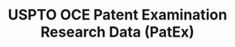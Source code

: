 ---
bigquery: https://console.cloud.google.com/bigquery?p=patents-public-data&d=uspto_oce_pair&page=dataset
citation: 'Graham, S. Marco, A., and Miller, A. (2015). “The USPTO Patent Examination
  Research Dataset: A Window on the Process of Patent Examination.”'
contributors: Graham, S. Marco, A., Miller, A.
cost: None
description: The latest version of PatEx (referred to below as the 2020 release) contains
  detailed information on nearly 11.9 million publicly-viewable provisional and non-provisional
  patent applications to the USPTO and over 4.6 million Patent Cooperation Treaty
  (PCT) applications. It is based on data that OCE downloaded from the Patent Examination
  Data System (PEDS) in April, 2021. The PEDS data are sourced from Public PAIR. The
  first time that OCE used PEDS as the basis of PatEx was for the 2019 release. We
  took the PEDS data and organized it into the familiar PatEx data files, which are
  based on the organization of the Public PAIR portal. The data files include information
  on each application’s characteristics, prosecution history, continuation history,
  claims of foreign priority, patent term adjustment history, publication history,
  and correspondence address information.
documentation: 'For the 2019 and later releases, new technical documentation is available
  https://www.uspto.gov/sites/default/files/documents/PatEx-2019-Technical-Doc.pdf


  A document describing the 2014-2017 data sets is available and can be cited as:
  Graham, Stuart J.H. and Marco, Alan C. and Miller, Richard, The USPTO Patent Examination
  Research Dataset: A Window on the Process of Patent Examination (November 30, 2015).
  Available at SSRN: https://ssrn.com/abstract=2702637.'
last_edit: Mon, 04 Apr 2022 19:06:22 GMT
location: https://www.uspto.gov/ip-policy/economic-research/research-datasets/patent-examination-research-dataset-public-pair
maintained_by: EconomicsData@uspto.gov
related_publications: https://ssrn.com/abstract=29956744, https://ssrn.com/abstract=2702637
schema_fields: '[''inventor_rank'', ''examiner_name_middle'', ''foreign_parent_id'',
  ''earliest_pgpub_date'', ''correspondence_country_name'', ''examiner_name_first'',
  ''correspondence_street_line_1'', ''correspondence_postal_code'', ''examiner_id'',
  ''wipo_pub_number'', ''correspondence_region_name'', ''application_number_pair'',
  ''uspc_subclass'', ''earliest_pgpub_number'', ''application_number'', ''continuation_type'',
  ''recorded_date'', ''examiner_art_unit'', ''inventor_name_first'', ''patent_number'',
  ''sequence_number'', ''small_entity_indicator'', ''aia_first_to_file'', ''inventor_region_code'',
  ''parent_country'', ''inventor_country_name'', ''customer_number'', ''child_filing_date'',
  ''correspondence_name_line_2'', ''correspondence_country_code'', ''file_location_date'',
  ''abandon_date'', ''inventor_name_last'', ''inventor_name_middle'', ''appl_status_date'',
  ''child_application_number'', ''event_code'', ''wipo_pub_date'', ''invention_title'',
  ''correspondence_name_line_1'', ''event_description'', ''parent_country_code'',
  ''status_code'', ''correspondence_region_code'', ''uspc_class'', ''invention_subject_matter'',
  ''inventor_address_type'', ''status_description'', ''examiner_name_last'', ''confirm_number'',
  ''application_type'', ''disposal_type'', ''parent_filing_date'', ''atty_docket_number'',
  ''appl_status_code'', ''correspondence_city'', ''parent_application_number'', ''filing_date'',
  ''file_location'', ''patent_issue_date'', ''correspondence_street_line_2'', ''inventor_country_code'',
  ''foreign_parent_date'']'
shortname: patex
tags:
- patents
- legal
- history
terms_of_use: 'USPTO’s online databases are not designed or intended to be a source
  for bulk downloads of USPTO data when accessed through the website’s interfaces.
  Individuals, companies, IP addresses, or blocks of IP addresses who, in effect,
  deny or decrease service by generating unusually high numbers of database accesses
  (searches, pages, or hits), whether generated manually or in an automated fashion,
  may be denied access to USPTO servers without notice.


  Bulk data products may be separately obtained from the USPTO, either for free or
  at the cost of dissemination. For details, see information on Electronic Bulk Data
  Products: https://www.uspto.gov/learning-and-resources/electronic-bulk-data-products'
title: USPTO OCE Patent Examination Research Data (PatEx)
uuid: 4342caa7-23af-420c-b2f6-6088f133df6a
---